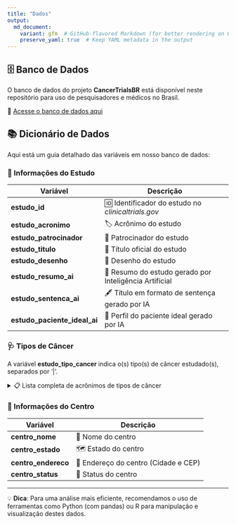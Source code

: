 ```yaml
---
title: "Dados"
output: 
  md_document:
    variant: gfm  # GitHub-flavored Markdown (for better rendering on GitHub)
    preserve_yaml: true  # Keep YAML metadata in the output
---
```


## 🗄️ Banco de Dados

O banco de dados do projeto **CancerTrialsBR** está disponível neste
repositório para uso de pesquisadores e médicos no Brasil.

🔗 [Acesse o banco de dados
aqui](https://github.com/felippelazar/CancerTrialsBR/blob/main/data/cancer_trials_db.xlsx)

## 📚 Dicionário de Dados

Aqui está um guia detalhado das variáveis em nosso banco de dados:

### 📝 Informações do Estudo

| Variável                     | Descrição                                              |
|------------------------------|--------------------------------------------------------|
| **estudo_id**                | 🆔 Identificador do estudo no *clinicaltrials.gov*     |
| **estudo_acronimo**          | 🏷️ Acrônimo do estudo                                  |
| **estudo_patrocinador**      | 💼 Patrocinador do estudo                              |
| **estudo_titulo**            | 📰 Título oficial do estudo                            |
| **estudo_desenho**           | 🎨 Desenho do estudo                                   |
| **estudo_resumo_ai**         | 🤖 Resumo do estudo gerado por Inteligência Artificial |
| **estudo_sentenca_ai**       | 🖋️ Título em formato de sentença gerado por IA         |
| **estudo_paciente_ideal_ai** | 👤 Perfil do paciente ideal gerado por IA              |

### 🩺 Tipos de Câncer

A variável **estudo_tipo_cancer** indica o(s) tipo(s) de câncer
estudado(s), separados por ‘\|’.

<details>
<summary>
📋 Lista completa de acrônimos de tipos de câncer
</summary>

| Acrônimo | Tipo de Câncer          |
|----------|-------------------------|
| LEUKE    | Leucemia                |
| BRATU    | Sistema Nervoso Central |
| COLRC    | Colorretal              |
| ANALC    | Canal Anal              |
| NEUTU    | Neuroendócrino          |
| LYMPH    | Linfoma                 |
| MELAN    | Melanoma                |
| BLADC    | Bexiga                  |
| BTCCC    | Via Biliar              |
| ENDOC    | Endométrio              |
| CERVC    | Colo de Útero           |
| GYNCN    | Ginecológicos           |
| LUNGC    | Pulmão                  |
| OTHSO    | Outro                   |
| THYRC    | Tireoide                |
| HEANC    | Cabeça e Pescoço        |
| MYELO    | Mieloma                 |
| PROSC    | Próstata                |
| NTUMD    | Não-Câncer              |
| BREAC    | Mama                    |
| ESOPC    | Esôfago                 |
| HEPCC    | Fígado                  |
| CUTNM    | Pele Não Melanoma       |
| GASTC    | Gástrico                |
| SFTTS    | Sarcoma Partes Moles    |
| GISTT    | GIST                    |
| OSTES    | Ósseos                  |
| OVARC    | Ovário                  |
| OTHHT    | Outros Hematológicos    |
| RECAL    | Rim                     |
| PANCR    | Pâncreas                |
| ANYCA    | Múltiplos Tumores       |

</details>

### 🏥 Informações do Centro

| Variável            | Descrição                            |
|---------------------|--------------------------------------|
| **centro_nome**     | 🏫 Nome do centro                    |
| **centro_estado**   | 🗺️ Estado do centro                  |
| **centro_endereco** | 📍 Endereço do centro (Cidade e CEP) |
| **centro_status**   | 🚦 Status do centro                  |

------------------------------------------------------------------------

💡 **Dica**: Para uma análise mais eficiente, recomendamos o uso de
ferramentas como Python (com pandas) ou R para manipulação e
visualização destes dados.
